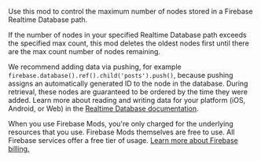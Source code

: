 Use this mod to control the maximum number of nodes stored in a Firebase Realtime Database path.

If the number of nodes in your specified Realtime Database path exceeds the specified max count, this mod deletes the oldest nodes first until there are the max count number of nodes remaining.

We recommend adding data via pushing, for example `firebase.database().ref().child('posts').push()`, because pushing assigns an automatically generated ID to the node in the database. During retrieval, these nodes are guaranteed to be ordered by the time they were added. Learn more about reading and writing data for your platform (iOS, Android, or Web) in the [Realtime Database documentation](https://firebase.google.com/docs/database/).

When you use Firebase Mods, you're only charged for the underlying resources that you use. Firebase Mods themselves are free to use. All Firebase services offer a free tier of usage. [Learn more about Firebase billing.](https://firebase.google.com/pricing)
